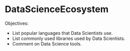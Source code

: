 # DataScienceEcosystem
 Objectives:
- List popular languages that Data Scientists use.
- List commonly used libraries used by Data Scientists.
- Comment on Data Science tools.
